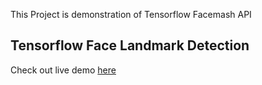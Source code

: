 This Project is demonstration of Tensorflow Facemash API

## Tensorflow Face Landmark Detection
Check out live demo [here](https://pratikdas1396.github.io/Tensorflow-Facemash-Demo/)
